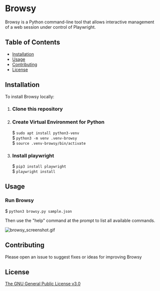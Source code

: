 # Browsy

Browsy is a Python command-line tool that allows interactive management of a web session under control of Playwright.

## Table of Contents

- [Installation](#Installation)
- [Usage](#Usage)
- [Contributing](#Contributing)
- [License](#License)

## Installation

To install Browsy locally:

1. ### Clone this repository

2. ### Create Virtual Environment for Python
    $ `sudo apt install python3-venv`  
    $ `python3 -m venv .venv-browsy`  
    $ `source .venv-browsy/bin/activate`

3. ### Install playwright
    $ `pip3 install playwright`  
    $ `playwright install`  

## Usage

### Run Browsy
$ `python3 browsy.py sample.json`

Then use the "help" command at the prompt to list all available commands.

![browsy_screenshot.gif](..%2F..%2F..%2F..%2FDownloads%2Fbrowsy_screenshot.gif)

## Contributing

Please open an issue to suggest fixes or ideas for improving Browsy

## License

[The GNU General Public License v3.0](https://www.gnu.org/licenses/gpl-3.0.en.html)